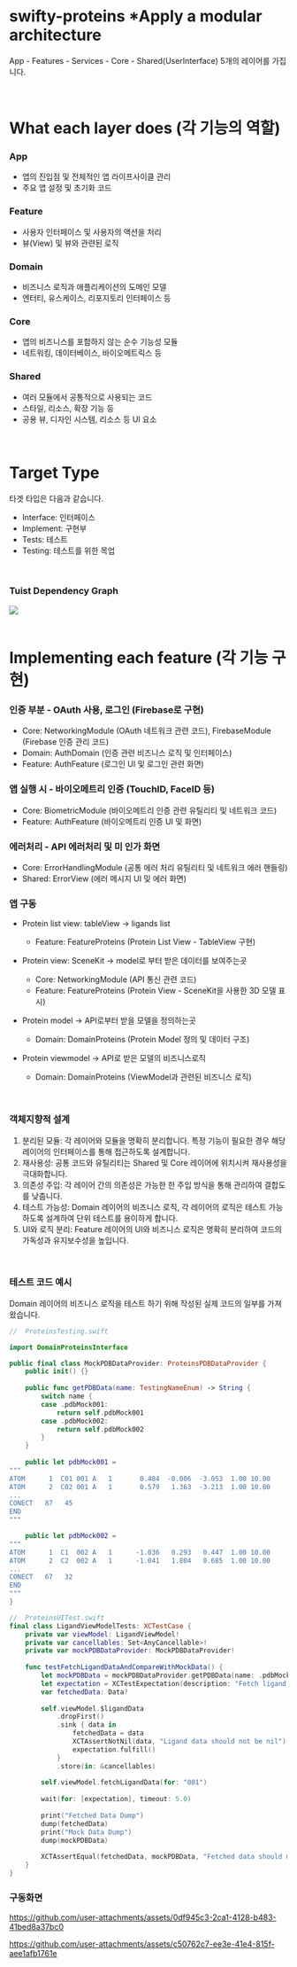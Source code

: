 # swifty-proteins *Apply a modular architecture 

App - Features - Services - Core - Shared(UserInterface) 5개의 레이어를 가집니다.

</br>

# What each layer does (각 기능의 역할)

### App

- 앱의 진입점 및 전체적인 앱 라이프사이클 관리
- 주요 앱 설정 및 초기화 코드

### Feature

- 사용자 인터페이스 및 사용자의 액션을 처리
- 뷰(View) 및 뷰와 관련된 로직

### Domain

- 비즈니스 로직과 애플리케이션의 도메인 모델
- 엔터티, 유스케이스, 리포지토리 인터페이스 등

### Core

- 앱의 비즈니스를 포함하지 않는 순수 기능성 모듈
- 네트워킹, 데이터베이스, 바이오메트릭스 등

### Shared

- 여러 모듈에서 공통적으로 사용되는 코드
- 스타일, 리소스, 확장 기능 등
- 공용 뷰, 디자인 시스템, 리소스 등 UI 요소

</br>

# Target Type

타겟 타입은 다음과 같습니다.

- Interface: 인터페이스
- Implement: 구현부
- Tests: 테스트
- Testing: 테스트를 위한 목업

</br>

### Tuist Dependency Graph

<img src="graph.png">

</br>

</br>

# Implementing each feature (각 기능 구현)

### 인증 부분 - OAuth 사용, 로그인 (Firebase로 구현)

- Core: NetworkingModule (OAuth 네트워크 관련 코드), FirebaseModule (Firebase 인증 관리 코드)
- Domain: AuthDomain (인증 관련 비즈니스 로직 및 인터페이스)
- Feature: AuthFeature (로그인 UI 및 로그인 관련 화면)

### 앱 실행 시 - 바이오메트리 인증 (TouchID, FaceID 등)

- Core: BiometricModule (바이오메트리 인증 관련 유틸리티 및 네트워크 코드)
- Feature: AuthFeature (바이오메트리 인증 UI 및 화면)

### 에러처리 - API 에러처리 및 미 인가 화면

- Core: ErrorHandlingModule (공통 에러 처리 유틸리티 및 네트워크 에러 핸들링)
- Shared: ErrorView (에러 메시지 UI 및 에러 화면)

### 앱 구동

- Protein list view: tableView → ligands list
  - Feature: FeatureProteins (Protein List View - TableView 구현)

- Protein view: SceneKit → model로 부터 받은 데이터를 보여주는곳
  - Core: NetworkingModule (API 통신 관련 코드)
  - Feature: FeatureProteins (Protein View - SceneKit을 사용한 3D 모델 표시)

- Protein model → API로부터 받을 모델을 정의하는곳
  - Domain: DomainProteins (Protein Model 정의 및 데이터 구조)

- Protein viewmodel → API로 받은 모델의 비즈니스로직
  - Domain: DomainProteins (ViewModel과 관련된 비즈니스 로직)

</br>

### 객체지향적 설계

1. 분리된 모듈: 각 레이어와 모듈을 명확히 분리합니다. 특정 기능이 필요한 경우 해당 레이어의 인터페이스를 통해 접근하도록 설계합니다.
2. 재사용성: 공통 코드와 유틸리티는 Shared 및 Core 레이어에 위치시켜 재사용성을 극대화합니다.
3. 의존성 주입: 각 레이어 간의 의존성은 가능한 한 주입 방식을 통해 관리하여 결합도를 낮춥니다.
4. 테스트 가능성: Domain 레이어의 비즈니스 로직, 각 레이어의 로직은 테스트 가능하도록 설계하여 단위 테스트를 용이하게 합니다.
5. UI와 로직 분리: Feature 레이어의 UI와 비즈니스 로직은 명확히 분리하여 코드의 가독성과 유지보수성을 높입니다.

</br>

### 테스트 코드 예시

Domain 레이어의 비즈니스 로직을 테스트 하기 위해 작성된 실제 코드의 일부를 가져왔습니다.

``` swift
//  ProteinsTesting.swift

import DomainProteinsInterface

public final class MockPDBDataProvider: ProteinsPDBDataProvider {
    public init() {}
    
    public func getPDBData(name: TestingNameEnum) -> String {
        switch name {
        case .pdbMock001:
            return self.pdbMock001
        case .pdbMock002:
            return self.pdbMock002
        }
    }
    
    public let pdbMock001 = 
"""
ATOM      1  C01 001 A   1       0.484  -0.006  -3.053  1.00 10.00           C
ATOM      2  C02 001 A   1       0.579   1.363  -3.213  1.00 10.00           C
...
CONECT   87   45
END
"""

    public let pdbMock002 = 
"""
ATOM      1  C1  002 A   1      -1.036   0.293   0.447  1.00 10.00           C
ATOM      2  C2  002 A   1      -1.041   1.804   0.685  1.00 10.00           C
...
CONECT   67   32
END
"""
}

//  ProteinsUITest.swift
final class LigandViewModelTests: XCTestCase {
    private var viewModel: LigandViewModel!
    private var cancellables: Set<AnyCancellable>!
    private var mockPDBDataProvider: MockPDBDataProvider!
    
    func testFetchLigandDataAndCompareWithMockData() {
        let mockPDBData = mockPDBDataProvider.getPDBData(name: .pdbMock001).data(using: .utf8)!
        let expectation = XCTestExpectation(description: "Fetch ligand data and match with mock data")
        var fetchedData: Data?
        
        self.viewModel.$ligandData
            .dropFirst()
            .sink { data in
                fetchedData = data
                XCTAssertNotNil(data, "Ligand data should not be nil")
                expectation.fulfill()
            }
            .store(in: &cancellables)
        
        self.viewModel.fetchLigandData(for: "001")
        
        wait(for: [expectation], timeout: 5.0)
        
        print("Fetched Data Dump")
        dump(fetchedData)
        print("Mock Data Dump")
        dump(mockPDBData)
        
        XCTAssertEqual(fetchedData, mockPDBData, "Fetched data should match the mock data")
    }
}

```

### 구동화면


https://github.com/user-attachments/assets/0df945c3-2ca1-4128-b483-41bed8a37bc0


https://github.com/user-attachments/assets/c50762c7-ee3e-41e4-815f-aee1afb1761e

